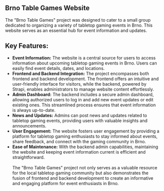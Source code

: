 ## Brno Table Games Website
The "Brno Table Games" project was designed to cater to a small group dedicated to organizing a variety of tabletop gaming events in Brno. This website serves as an essential hub for event information and updates.
## Key Features:
- **Event Information:** The website is a central source for users to access information about upcoming tabletop gaming events in Brno. Users can easily find event details, dates, and locations.
- **Frontend and Backend Integration:** The project encompasses both frontend and backend development. The frontend offers an intuitive and user-friendly interface for visitors, while the backend, powered by Strapi, enables administrators to manage website content effortlessly.
- **Admin Dashboard:** The backend includes a secure admin dashboard, allowing authorized users to log in and add new event updates or edit existing ones. This streamlined process ensures that event information is always up-to-date.
- **News and Updates:** Admins can post news and updates related to tabletop gaming events, providing users with valuable insights and announcements.
- **User Engagement:** The website fosters user engagement by providing a platform for tabletop gaming enthusiasts to stay informed about events, share feedback, and connect with the gaming community in Brno.
- **Ease of Maintenance:** With the backend admin capabilities, maintaining the website and keeping event information current is efficient and straightforward. <br/><br/>
The "Brno Table Games" project not only serves as a valuable resource for the local tabletop gaming community but also demonstrates the fusion of frontend and backend development to create an informative and engaging platform for event enthusiasts in Brno.



